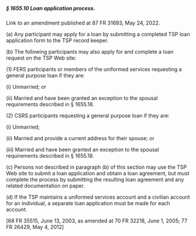 ##### § 1655.10 Loan application process. #####

Link to an amendment published at 87 FR 31693, May 24, 2022.

(a) Any participant may apply for a loan by submitting a completed TSP loan application form to the TSP record keeper.

(b) The following participants may also apply for and complete a loan request on the TSP Web site:

(1) FERS participants or members of the uniformed services requesting a general purpose loan if they are:

(i) Unmarried; or

(ii) Married and have been granted an exception to the spousal requirements described in § 1655.18.

(2) CSRS participants requesting a general purpose loan if they are:

(i) Unmarried;

(ii) Married and provide a current address for their spouse; or

(iii) Married and have been granted an exception to the spousal requirements described in § 1655.18.

(c) Persons not described in paragraph (b) of this section may use the TSP Web site to submit a loan application and obtain a loan agreement, but must complete the process by submitting the resulting loan agreement and any related documentation on paper.

(d) If the TSP maintains a uniformed services account and a civilian account for an individual, a separate loan application must be made for each account.

[68 FR 35515, June 13, 2003, as amended at 70 FR 32218, June 1, 2005; 77 FR 26429, May 4, 2012]
